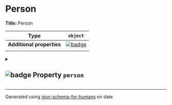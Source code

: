 # Person

**Title:** Person

| Type                      | `object`                                                                                                            |
| ------------------------- | ------------------------------------------------------------------------------------------------------------------- |
| **Additional properties** | [![badge](https://img.shields.io/badge/Any+type-allowed-green)](# "Additional Properties of any type are allowed.") |
|                           |                                                                                                                     |

<details>
<summary>

## <a name="person"></a>![badge](https://img.shields.io/badge/Optional-yellow) Property `person`  

</summary>
<blockquote>

| Type                      | `object`                                                                                                            |
| ------------------------- | ------------------------------------------------------------------------------------------------------------------- |
| **Additional properties** | [![badge](https://img.shields.io/badge/Any+type-allowed-green)](# "Additional Properties of any type are allowed.") |
| **Defined in**            | #/definitions/person                                                                                                |
|                           |                                                                                                                     |

**Description:** A human being

<details>
<summary>

### <a name="person_children"></a>![badge](https://img.shields.io/badge/Optional-yellow) Property `children`  

</summary>
<blockquote>

| Type                      | `array`                                                                                                             |
| ------------------------- | ------------------------------------------------------------------------------------------------------------------- |
| **Additional properties** | [![badge](https://img.shields.io/badge/Any+type-allowed-green)](# "Additional Properties of any type are allowed.") |
|                           |                                                                                                                     |

**Description:** The children they had

| Each item of this array must be  | Description                                       |
| -------------------------------- | ------------------------------------------------- |
| [person](#person_children_items) | Person definition from second file. Not the same! |
|                                  |                                                   |

#### <a name="autogenerated_heading_2"></a>items

| Type                      | `object`                                                                                                            |
| ------------------------- | ------------------------------------------------------------------------------------------------------------------- |
| **Additional properties** | [![badge](https://img.shields.io/badge/Any+type-allowed-green)](# "Additional Properties of any type are allowed.") |
| **Same definition as**    | `[siblings](#person_siblings)`                                                                                      |
|                           |                                                                                                                     |

**Description:** Person definition from second file. Not the same!

</blockquote>
</details>

<details>
<summary>

### <a name="person_siblings"></a>![badge](https://img.shields.io/badge/Optional-yellow) Property `siblings`  

</summary>
<blockquote>

| Type                      | `object`                                                                                                            |
| ------------------------- | ------------------------------------------------------------------------------------------------------------------- |
| **Additional properties** | [![badge](https://img.shields.io/badge/Any+type-allowed-green)](# "Additional Properties of any type are allowed.") |
| **Defined in**            | recursive_two_files2.json#/definitions/person                                                                       |
|                           |                                                                                                                     |

**Description:** Person definition from second file. Not the same!

</blockquote>
</details>

</blockquote>
</details>

----------------------------------------------------------------------------------------------------------------------------
Generated using [json-schema-for-humans](https://github.com/coveooss/json-schema-for-humans) on date